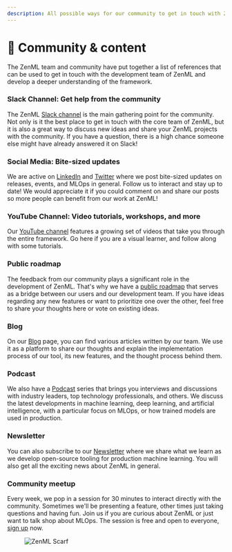 ```yaml
---
description: All possible ways for our community to get in touch with ZenML.
---
```


# 💜 Community & content

The ZenML team and community have put together a list of references that can be used to get in touch with the
development team of ZenML and develop a deeper understanding of the framework.

### Slack Channel: Get help from the community

The ZenML [Slack channel](https://zenml.io/slack-invite) is the main gathering point for the community. Not only is it
the best place to get in touch with the core team of ZenML, but it is also a great way to discuss new ideas and share
your ZenML projects with the community. If you have a question, there is a high chance someone else might have already
answered it on Slack!

### Social Media: Bite-sized updates

We are active on [LinkedIn](https://www.linkedin.com/company/zenml) and [Twitter](https://twitter.com/zenml\_io) where
we post bite-sized updates on releases, events, and MLOps in general. Follow us to interact and stay up to date! We
would appreciate it if you could comment on and share our posts so more people can benefit from our work at ZenML!

### YouTube Channel: Video tutorials, workshops, and more

Our [YouTube channel](https://www.youtube.com/c/ZenML) features a growing set of videos that take you through the entire
framework. Go here if you are a visual learner, and follow along with some tutorials.

### Public roadmap

The feedback from our community plays a significant role in the development of ZenML. That's why we have
a [public roadmap](https://zenml.hellonext.co/roadmap) that serves as a bridge between our users and our development
team. If you have ideas regarding any new features or want to prioritize one over the other, feel free to share your
thoughts here or vote on existing ideas.

### Blog

On our [Blog](https://blog.zenml.io/) page, you can find various articles written by our team. We use it as a platform
to share our thoughts and explain the implementation process of our tool, its new features, and the thought process
behind them.

### Podcast

We also have a [Podcast](https://podcast.zenml.io/) series that brings you interviews and discussions with industry
leaders, top technology professionals, and others. We discuss the latest developments in machine learning, deep
learning, and artificial intelligence, with a particular focus on MLOps, or how trained models are used in production.

### Newsletter

You can also subscribe to our [Newsletter](https://zenml.substack.com/) where we share what we learn as we develop
open-source tooling for production machine learning. You will also get all the exciting news about ZenML in general.

### Community meetup

Every week, we pop in a session for 30 minutes to interact directly with the community. Sometimes we'll be presenting a
feature, other times just taking questions and having fun. Join us if you are curious about ZenML or just want to talk
shop about MLOps. The session is free and open to everyone, [sign up](https://zenml.io/meet) now.

<!-- For scarf -->
<figure><img alt="ZenML Scarf" referrerpolicy="no-referrer-when-downgrade" src="https://static.scarf.sh/a.png?x-pxid=f0b4f458-0a54-4fcd-aa95-d5ee424815bc" /></figure>
